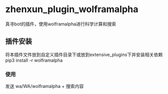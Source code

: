 # zhenxun_plugin_wolframalpha
真寻bot的插件，使用wolframalpha进行科学计算和搜索
## 插件安装
将本插件文件放到自定义插件目录下或放到extensive_plugins下并安装相关依赖pip3 install -r wolframalpha
### 使用
发送 wa/WA/wolframalpha + 搜索内容
